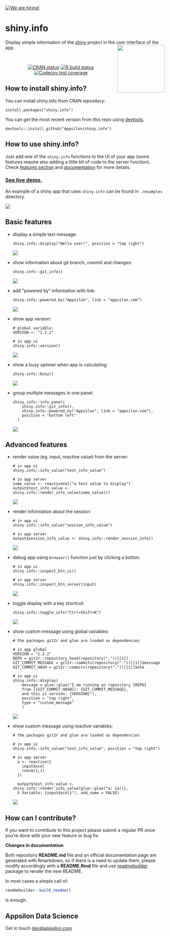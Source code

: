 <a href = "https://appsilon.com/careers/" target="_blank"><img src="http://d2v95fjda94ghc.cloudfront.net/hiring.png" alt="We are hiring!"/></a>

<link href="http://fonts.googleapis.com/css?family=Maven+Pro:400,700|Inconsolata" rel="stylesheet" type="text/css">
<link href='docs/style.css' rel='stylesheet' type='text/css'>

# shiny.info

<div class="subheader">

Display simple information of the [shiny](https://shiny.rstudio.com/)
project in the user interface of the app.
<a href='https://github.com/Appsilon/shiny.info'><img src='inst/assets/README_files/logo.png' align="right" height="150" /></a>

</div>

</br>

<center>

<!-- badges: start -->

[![CRAN
status](https://www.r-pkg.org/badges/version/shiny.info)](https://cran.r-project.org/package=shiny.info)
[![R build
status](https://github.com/Appsilon/shiny.info/workflows/R-CMD-check/badge.svg)](https://github.com/Appsilon/shiny.info/actions?workflow=R-CMD-check)
[![Codecov test
coverage](https://codecov.io/gh/Appsilon/shiny.info/branch/master/graph/badge.svg)](https://codecov.io/gh/Appsilon/shiny.info?branch=master)
<!-- badges: end -->

</center>

<div class="section level2">

## How to install shiny.info?

You can install shiny.info from CRAN repository:

    install.packages("shiny.info")

You can get the most recent version from this repo using
[devtools](https://github.com/hadley/devtools).

    devtools::install_github("Appsilon/shiny.info")

## How to use shiny.info?

Just add one of the `shiny.info` functions to the UI of your app (some
features require also adding a little bit of code to the server
function). Check [features section](#basic-features) and
[documentation](https://cran.r-project.org/web/packages/shiny.info/shiny.info.pdf)
for more details.

<h3><a href="https://demo.appsilon.ai/apps/shiny_info_demo/">See live demo.</a></h3>

An example of a shiny app that uses `shiny.info` can be found in
`./examples` directory.

![](inst/assets/README_files/example.gif)

## Basic features

  - display a simple text message:
    
        shiny.info::display("Hello user!", position = "top right")
    
    ![](inst/assets/README_files/display.png)

  - show information about git branch, commit and changes:
    
        shiny.info::git_info()
    
    ![](inst/assets/README_files/git.png)

  - add “powered by” information with link:
    
        shiny.info::powered_by("Appsilon", link = "appsilon.com")
    
    ![](inst/assets/README_files/powered.png)

  - show app version:
    
        # global variable:
        VERSION <- "1.2.2"
        
        # in app ui
        shiny.info::version()
    
    ![](inst/assets/README_files/version.png)

  - show a busy spinner when app is calculating:
    
        shiny.info::busy()
    
    ![](inst/assets/README_files/busy.gif)

  - group multiple messages in one panel:
    
        shiny.info::info_panel(
            shiny.info::git_info(),
            shiny.info::powered_by("Appsilon", link = "appsilon.com"),
            position = "bottom left"
          )
    
    ![](inst/assets/README_files/panel.png)

## Advanced features

  - render value (eg. input, reactive value) from the server:
    
        # in app ui
        shiny.info::info_value("test_info_value")
        
        # in app server
        some_value <- reactiveVal("a test value to display")
        output$test_info_value <- shiny.info::render_info_value(some_value())
    
    ![](inst/assets/README_files/info_value.png)

  - render information about the session:
    
        # in app ui
        shiny.info::info_value("session_info_value")
        
        # in app server
        output$session_info_value <- shiny.info::render_session_info()
    
    ![](inst/assets/README_files/session.png)

  - debug app using `browser()` function just by clicking a button:
    
        # in app ui
        shiny.info::inspect_btn_ui()
        
        # in app server
        shiny.info::inspect_btn_server(input)
    
    ![](inst/assets/README_files/inspect_button.png)

  - toggle display with a key shortcut:
    
        shiny.info::toggle_info("Ctrl+Shift+K")
    
    ![](inst/assets/README_files/shortcut.gif)
    
  - show custom message using global variables:
  
        # the packages git2r and glue are loaded as dependencies
        
        # in app global
        VERSION = "1.2.2"
        REPO = git2r::repository_head(repository("."))[[1]]
        GIT_COMMIT_MESSAGE = git2r::commits(repository("."))[[1]]$message
        GIT_COMMIT_HASH = git2r::commits(repository("."))[[1]]$sha
        
        # in app ui
        shiny.info::display(
            message = glue::glue("I am running on repository {REPO} 
            from [{GIT_COMMIT_HASH}]: {GIT_COMMIT_MESSAGE}, 
            and this is version: {VERSION}"), 
            position = "top right", 
            type = "custom_message"
            )
    
    ![](inst/assets/README_files/global_variables_custom_message.png)
    
  - show custom message using reactive variables:
    
    <!-- end list -->
    
        # the packages git2r and glue are loaded as dependencies
        
        # in app ui
        shiny.info::info_value("test_info_value", position = "top right")
        
        # in app server
          a <- reactive({
            input$xcol
            rnorm(1,1)
          })
        
          output$test_info_value <- shiny.info::render_info_value(glue::glue("a: {a()}, 
          X Variable: {input$xcol}"), add_name = FALSE)
    
    ![](inst/assets/README_files/reactive_variables_custom_message.png)

## How can I contribute?

If you want to contribute to this project please submit a regular PR
once you’re done with your new feature or bug fix.<br>

**Changes in documentation**

Both repository **README.md** file and an official documentation page
are generated with Rmarkdown, so if there is a need to update them,
please modify accordingly with a **README.Rmd** file and use
[readmebuilder](https://github.com/Appsilon/readmebuilder) package to
render the new README.

In most cases a simple call of:

``` r
readmebuilder::build_readme()
```

is enough.

## Appsilon Data Science

Get in touch [dev@appsilon.com](dev@appsilon.com)

</div>
